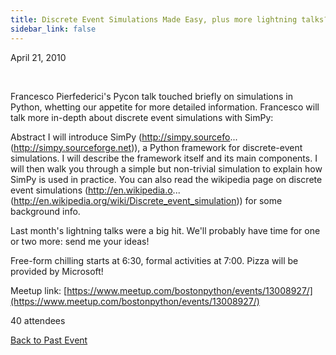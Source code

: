 ```yaml
---
title: Discrete Event Simulations Made Easy, plus more lightning talks?
sidebar_link: false
---
```


April 21, 2010


   

Francesco Pierfederici's Pycon talk touched briefly on simulations in Python, whetting our appetite for more detailed information. Francesco will talk more in-depth about discrete event simulations with SimPy:

Abstract
I will introduce SimPy (http://simpy.sourcefo... (http://simpy.sourceforge.net)), a Python framework for discrete-event simulations. I will describe the framework itself and its main components. I will then walk you through a simple but non-trivial simulation to explain how SimPy is used in practice. You can also read the wikipedia page on discrete event simulations (http://en.wikipedia.o... (http://en.wikipedia.org/wiki/Discrete_event_simulation)) for some background info.

Last month's lightning talks were a big hit. We'll probably have time for one or two more: send me your ideas!

Free-form chilling starts at 6:30, formal activities at 7:00. Pizza will be provided by Microsoft!


Meetup link: [https://www.meetup.com/bostonpython/events/13008927/](https://www.meetup.com/bostonpython/events/13008927/)

40 attendees

[Back to Past Event](past-events.md)